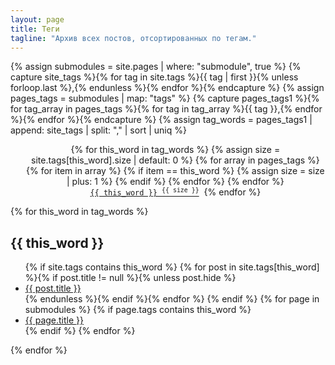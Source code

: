 ```yaml
---
layout: page
title: Теги
tagline: "Архив всех постов, отсортированных по тегам."
---
```


{% assign submodules = site.pages | where: "submodule", true %}
{% capture site_tags %}{% for tag in site.tags %}{{ tag | first }}{% unless forloop.last %},{% endunless %}{% endfor %}{% endcapture %}
{% assign pages_tags = submodules | map: "tags" %}
{% capture pages_tags1 %}{% for tag_array in pages_tags %}{% for tag in tag_array %}{{ tag }},{% endfor %}{% endfor %}{% endcapture %}
{% assign tag_words = pages_tags1 | append: site_tags | split: "," | sort | uniq %}

<div id="tags">
  <center>
  <ul class="tag-box inline">
  {% for this_word in tag_words %}
    {% assign size = site.tags[this_word].size | default: 0 %}
    {% for array in pages_tags %}
      {% for item in array %}
        {% if item == this_word %}
          {% assign size = size | plus: 1 %}
        {% endif %}
      {% endfor %}
    {% endfor %}
    <a href="#{{ this_word | cgi_escape }}"><code class="tag"><nobr>{{ this_word }}&nbsp;<sup>{{ size }}</sup></nobr></code></a>&nbsp;
  {% endfor %}
  </ul>
  </center>

  {% for this_word in tag_words %}
  <h2 id="{{ this_word | cgi_escape }}">{{ this_word }}</h2>
  <ul class="posts">
    {% if site.tags contains this_word %}
      {% for post in site.tags[this_word] %}{% if post.title != null %}{% unless post.hide %}
      <li itemscope><a href="{{ post.url }}">{{ post.title }}</a></li>
      {% endunless %}{% endif %}{% endfor %}
    {% endif %}
    {% for page in submodules %}
      {% if page.tags contains this_word %}
        <li itemscope><a href="{{ page.url }}">{{ page.title }}</a></li>
      {% endif %}
    {% endfor %}
  </ul>
  {% endfor %}
</div>
